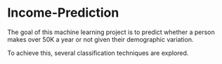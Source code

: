 # Income-Prediction



The goal of this machine learning project is to predict whether a person makes over 50K a year or not given their demographic variation. 

To achieve this, several classification techniques are explored.
